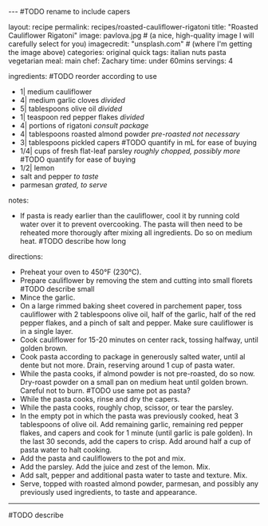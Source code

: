 
--- #TODO rename to include capers

layout: recipe
permalink: recipes/roasted-cauliflower-rigatoni
title:  "Roasted Cauliflower Rigatoni"
image: pavlova.jpg # (a nice, high-quality image I will carefully select for you)
imagecredit: "unsplash.com" # (where I'm getting the image above)
categories: original quick
tags: italian nuts pasta vegetarian
meal: main
chef: Zachary
time: under 60mins
servings: 4

ingredients: #TODO reorder according to use
- 1| medium cauliflower
- 4| medium garlic cloves *divided*
- 5| tablespoons olive oil *divided*
- 1| teaspoon red pepper flakes *divided*
- 4| portions of rigatoni *consult package*
- 4| tablespoons roasted almond powder *pre-roasted not necessary*
- 3| tablespoons pickled capers #TODO quantify in mL for ease of buying
- 1/4| cups of fresh flat-leaf parsley *roughly chopped, possibly more* #TODO quantify for ease of buying
- 1/2| lemon
- salt and pepper *to taste*
- parmesan *grated, to serve*

notes: 
- If pasta is ready earlier than the cauliflower, cool it by running cold water over it to prevent overcooking. The pasta will then need to be reheated more thorougly after mixing all ingredients. Do so on medium heat. #TODO describe how long

directions:
- Preheat your oven to 450°F (230°C).
- Prepare cauliflower by removing the stem and cutting into small florets #TODO describe small
- Mince the garlic.
- On a large rimmed baking sheet covered in parchement paper, toss cauliflower with 2 tablespoons olive oil, half of the garlic, half of the red pepper flakes, and a pinch of salt and pepper. Make sure cauliflower is in a single layer.
- Cook cauliflower for 15-20 minutes on center rack, tossing halfway, until golden brown.
- Cook pasta according to package in generously salted water, until al dente but not more. Drain, reserving around 1 cup of pasta water.
- While the pasta cooks, if almond powder is not pre-roasted, do so now. Dry-roast powder on a small pan on medium heat until golden brown. Careful not to burn. #TODO use same pot as pasta?
- While the pasta cooks, rinse and dry the capers.
- While the pasta cooks, roughly chop, scissor, or tear the parsley.
- In the empty pot in which the pasta was previously cooked, heat 3 tablespoons of olive oil. Add remaining garlic, remaining red pepper flakes, and capers and cook for 1 minute (until garlic is pale golden). In the last 30 seconds, add the capers to crisp. Add around half a cup of pasta water to halt cooking.
- Add the pasta and cauliflowers to the pot and mix.
- Add the parsley. Add the juice and zest of the lemon. Mix.
- Add salt, pepper and additional pasta water to taste and texture. Mix.
- Serve, topped with roasted almond powder, parmesan, and possibly any previously used ingredients, to taste and appearance.

--- 
<!-- Below is the description, just write what you want or leave it empty 😁 -->
#TODO describe